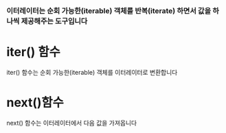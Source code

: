 ### 이터레이터는 순회 가능한(iterable) 객체를 반복(iterate) 하면서 값을 하나씩 제공해주는 도구입니다

# iter() 함수

iter() 함수는 순회 가능한(iterable) 객체를 이터레이터로 변환합니다
# next()함수

next() 함수는 이터레이터에서 다음 값을 가져옵니다
